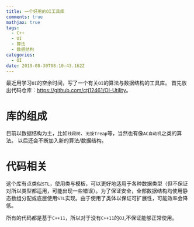```yaml
---
title: 一个好用的OI工具库
comments: true
mathjax: true
tags:
  - C++
  - OI
  - 算法
  - 数据结构
categories:
  - OI
date: 2019-08-30T08:10:43.162Z
---
```

最近用学习`OI`的空余时间，写了一个有关`OI`的算法与数据结构的工具库。
首先放出代码仓库：<https://github.com/ctj12461/OI-Utility>。  
# 库的组成
目前以数据结构为主，比如`线段树`、`无旋Treap`等，当然也有像`AC自动机`之类的算法。
以后还会不断加入新的算法/数据结构。
# 代码相关
这个库有点类似`STL`，使用类与模板，可以更好地适用于各种数据类型（但不保证对所以类型都适用，可能出现一些错误）。为了保证安全，全部数据结构均使用静态数组分配或底层使用`STL`实现。由于使用了类体以保证可扩展性，可能效率会降低。

所有的代码都是基于`C++11`，所以对于没有`C++11`的`OJ`,不保证能够正常使用。
# 
